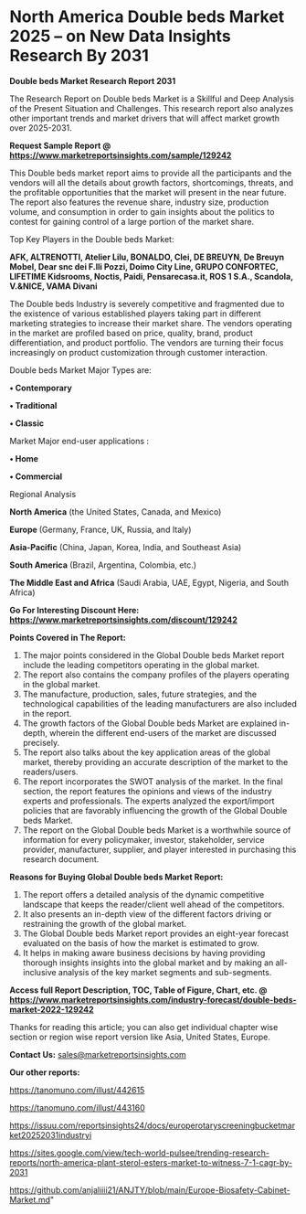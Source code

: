 # North America Double beds Market 2025 – on New Data Insights Research By 2031

<strong>Double beds Market Research Report 2031</strong>

The Research Report on Double beds Market is a Skillful and Deep Analysis of the Present Situation and Challenges. This research report also analyzes other important trends and market drivers that will affect market growth over 2025-2031.

<strong>Request Sample Report @ <a href=https://www.marketreportsinsights.com/sample/129242>https://www.marketreportsinsights.com/sample/129242</a></strong>

This Double beds market report aims to provide all the participants and the vendors will all the details about growth factors, shortcomings, threats, and the profitable opportunities that the market will present in the near future. The report also features the revenue share, industry size, production volume, and consumption in order to gain insights about the politics to contest for gaining control of a large portion of the market share.

Top Key Players in the Double beds Market:

<strong>AFK, ALTRENOTTI, Atelier Lilu, BONALDO, Clei, DE BREUYN, De Breuyn Mobel, Dear snc dei F.lli Pozzi, Doimo City Line, GRUPO CONFORTEC, LIFETIME Kidsrooms, Noctis, Paidi, Pensarecasa.it, ROS 1 S.A., Scandola, V.&NICE, VAMA Divani</strong>

The Double beds Industry is severely competitive and fragmented due to the existence of various established players taking part in different marketing strategies to increase their market share. The vendors operating in the market are profiled based on price, quality, brand, product differentiation, and product portfolio. The vendors are turning their focus increasingly on product customization through customer interaction.

Double beds Market Major Types are:

<strong>• Contemporary

• Traditional

• Classic</strong>

Market Major end-user applications :

<strong>• Home

• Commercial</strong>

Regional Analysis

</u><strong><b>North America</b></strong> (the United States, Canada, and Mexico)

<strong><b>Europe </b></strong>(Germany, France, UK, Russia, and Italy)

<strong><b>Asia-Pacific</b></strong> (China, Japan, Korea, India, and Southeast Asia)

<strong><b>South America</b></strong> (Brazil, Argentina, Colombia, etc.)

<strong><b>The Middle East and Africa</b></strong> (Saudi Arabia, UAE, Egypt, Nigeria, and South Africa)

<strong>Go For Interesting Discount Here: <a href=https://www.marketreportsinsights.com/discount/129242>https://www.marketreportsinsights.com/discount/129242</a></strong>

<strong>Points Covered in The Report:</strong>
<ol>
  <li>The major points considered in the Global Double beds Market report include the leading competitors operating in the global market.</li>
  <li>The report also contains the company profiles of the players operating in the global market.</li>
  <li>The manufacture, production, sales, future strategies, and the technological capabilities of the leading manufacturers are also included in the report.</li>
  <li>The growth factors of the Global Double beds Market are explained in-depth, wherein the different end-users of the market are discussed precisely.</li>
  <li>The report also talks about the key application areas of the global market, thereby providing an accurate description of the market to the readers/users.</li>
  <li>The report incorporates the SWOT analysis of the market. In the final section, the report features the opinions and views of the industry experts and professionals. The experts analyzed the export/import policies that are favorably influencing the growth of the Global Double beds Market.</li>
  <li>The report on the Global Double beds Market is a worthwhile source of information for every policymaker, investor, stakeholder, service provider, manufacturer, supplier, and player interested in purchasing this research document.</li>
</ol>
<strong>Reasons for Buying Global Double beds Market Report:</strong>

<ol>
  <li>The report offers a detailed analysis of the dynamic competitive landscape that keeps the reader/client well ahead of the competitors.</li>
  <li>It also presents an in-depth view of the different factors driving or restraining the growth of the global market.</li>
  <li>The Global Double beds Market report provides an eight-year forecast evaluated on the basis of how the market is estimated to grow.</li>
  <li>It helps in making aware business decisions by having providing thorough insights insights into the global market and by making an all-inclusive analysis of the key market segments and sub-segments.</li>
</ol>
<strong>Access full Report Description, TOC, Table of Figure, Chart, etc. @ <a href=https://www.marketreportsinsights.com/industry-forecast/double-beds-market-2022-129242>https://www.marketreportsinsights.com/industry-forecast/double-beds-market-2022-129242</a></strong>


Thanks for reading this article; you can also get individual chapter wise section or region wise report version like Asia, United States, Europe.

<strong>Contact Us:</strong>
sales@marketreportsinsights.com

<strong>Our other reports:</strong>

<a href=https://tanomuno.com/illust/442615>https://tanomuno.com/illust/442615</a>

<a href=https://tanomuno.com/illust/443160>https://tanomuno.com/illust/443160</a>

<a href=https://issuu.com/reportsinsights24/docs/europerotaryscreeningbucketmarket20252031industryi>https://issuu.com/reportsinsights24/docs/europerotaryscreeningbucketmarket20252031industryi</a>

<a href=https://sites.google.com/view/tech-world-pulsee/trending-research-reports/north-america-plant-sterol-esters-market-to-witness-7-1-cagr-by-2031>https://sites.google.com/view/tech-world-pulsee/trending-research-reports/north-america-plant-sterol-esters-market-to-witness-7-1-cagr-by-2031</a>

<a href=https://github.com/anjaliiii21/ANJTY/blob/main/Europe-Biosafety-Cabinet-Market.md>https://github.com/anjaliiii21/ANJTY/blob/main/Europe-Biosafety-Cabinet-Market.md</a>"
